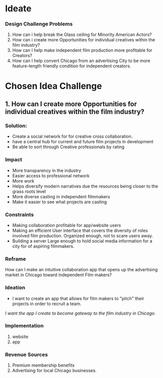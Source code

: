 # Ideate


### Design Challenge Problems
1. How can i help break the Glass ceiling for Minority American Actors?
2. How can i create more Opportunities for individual creatives within the film industry?
3. How can I help make independent film production more profitable for Creators?
4. How can I help convert Chicago from an advertising City to be more feature-length friendly condition for independent creators.


# Chosen Idea Challenge

## 1. How can I create more Opportunities for individual creatives within the film industry?

### Solution:
* Create a social network for for creative cross collaboration.
* have a central hub for current and future film projects in development
* Be able to sort through Creative professionals by rating

### Impact
* More transparency in the industry
* Easier access to professional network
* More work
* Helps diversify modern narratives due the resources being closer to the grass roots level
* More diverse casting in independent filmmakers
* Make it easier to see what projects are casting

### Constraints
* Making collaboration profitable for app/website users
* Making an efficient User interface that covers the diversity of roles involved film production. Organized enough, not to scare users away.
* Building a server Large enough to hold social media information for a city for of aspiring filmmakers.


### Reframe
How can I make an intuitive collaboration app that opens up the advertising market in Chicago toward independent Film makers?

### Ideation
* I want to create an app that allows for film makers to "pitch" their projects in order to recruit a team.

*I want the app I create to become gateway to the film industry in Chicago.*

### Implementation
1. website
2. app

### Revenue Sources
1. Premium membership benefits
2. Advertising for local Chicago businesses.
